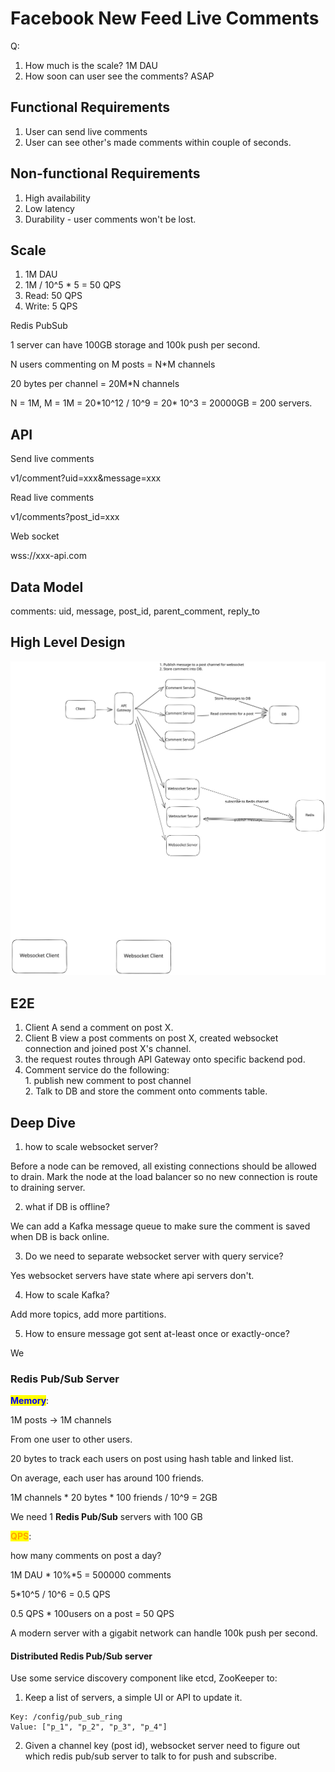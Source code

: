 # Facebook New Feed Live Comments

Q:

1. How much is the scale? 1M DAU
2. How soon can user see the comments? ASAP

## Functional Requirements

1. User can send live comments
2. User can see other's made comments within couple of seconds.

## Non-functional Requirements

1. High availability
2. Low latency
3. Durability - user comments won't be lost.

## Scale

1. 1M DAU
2. 1M / 10^5 \* 5 = 50 QPS
3. Read: 50 QPS
4. Write: 5 QPS

Redis PubSub

1 server can have 100GB storage and 100k push per second.

N users commenting on M posts = N\*M channels

20 bytes per channel = 20M\*N channels

N = 1M, M = 1M = 20\*10^12 / 10^9 = 20\* 10^3 = 20000GB = 200 servers.

## API

Send live comments

v1/comment?uid=xxx\&message=xxx

Read live comments

v1/comments?post\_id=xxx

Web socket

wss://xxx-api.com

## Data Model

comments: uid, message, post\_id, parent\_comment, reply\_to

## High Level Design

<img src="../../.gitbook/assets/file.excalidraw (2) (1).svg" alt="" class="gitbook-drawing">

## E2E

1. Client A send a comment on post X.
2. Client B view a post comments on post X, created websocket connection and joined post X's channel.
3. the request routes through API Gateway onto specific backend pod.
4. Comment service do the following:\
   1\. publish new comment to post channel \
   2\. Talk to DB and store the comment onto comments table.

## Deep Dive

1. how to scale websocket server?

Before a node can be removed, all existing connections should be allowed to drain. Mark the node at the load balancer so no new connection is route to draining server.

2. what if DB is offline?

We can add a Kafka message queue to make sure the comment is saved when DB is back online.

3. Do we need to separate websocket server with query service?

Yes websocket servers have state where api servers don't.

4. How to scale Kafka?

Add more topics, add more partitions.

5. How to ensure message got sent at-least once or exactly-once?

We&#x20;

### Redis Pub/Sub Server

<mark style="color:blue;">**Memory**</mark>:

1M posts -> 1M channels

From one user to other users.

20 bytes to track each users on post using hash table and linked list.

On average, each user has around 100 friends.

1M channels \* 20 bytes \* 100 friends / 10^9 = 2GB

We need 1 **Redis Pub/Sub** servers with 100 GB

<mark style="color:orange;">**QPS**</mark>:

how many comments on post a day?

1M DAU \* 10%\*5 = 500000 comments

5\*10^5 / 10^6 = 0.5 QPS

0.5 QPS \* 100users on a post = 50 QPS

A modern server with a gigabit network can handle 100k push per second.

#### Distributed Redis Pub/Sub server

Use some service discovery component like etcd, ZooKeeper to:

1. Keep a list of servers, a simple UI or API to update it.

```
Key: /config/pub_sub_ring
Value: ["p_1", "p_2", "p_3", "p_4"]
```

2. Given a channel key (post id), websocket server need to figure out which redis pub/sub server to talk to for push and subscribe.

